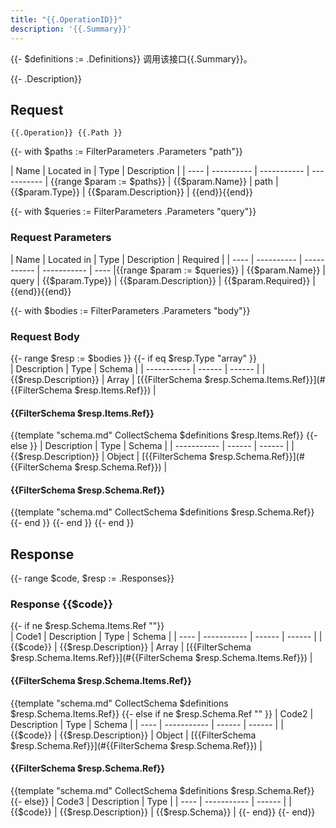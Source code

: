 ```yaml
---
title: "{{.OperationID}}"
description: '{{.Summary}}'
---
```

{{- $definitions := .Definitions}}
调用该接口{{.Summary}}。

{{- .Description}}

## Request

```
{{.Operation}} {{.Path }}
```

{{- with $paths := FilterParameters .Parameters "path"}}

| Name | Located in | Type | Description | 
| ---- | ---------- | ----------- | ----------- | {{range $param := $paths}}
| {{$param.Name}} | path | {{$param.Type}} | {{$param.Description}} |  {{end}}{{end}}

{{- with $queries := FilterParameters .Parameters "query"}}

###  Request Parameters

| Name | Located in | Type | Description |  Required |
| ---- | ---------- | ----------- | ----------- |  ---- |{{range $param := $queries}}
| {{$param.Name}} | query | {{$param.Type}} | {{$param.Description}} |  {{$param.Required}} |{{end}}{{end}}

{{- with $bodies := FilterParameters .Parameters "body"}}

### Request Body

{{- range $resp := $bodies }}
{{- if eq $resp.Type  "array" }}   
| Description | Type | Schema |
| ----------- | ------ | ------ |
| {{$resp.Description}} | Array | [{{FilterSchema $resp.Schema.Items.Ref}}](#{{FilterSchema $resp.Items.Ref}}) |

#### {{FilterSchema $resp.Items.Ref}}

{{template "schema.md" CollectSchema $definitions  $resp.Items.Ref}}
{{- else }} 
| Description | Type | Schema |
| ----------- | ------ | ------ |
| {{$resp.Description}} | Object | [{{FilterSchema $resp.Schema.Ref}}](#{{FilterSchema $resp.Schema.Ref}}) |

#### {{FilterSchema $resp.Schema.Ref}}

{{template "schema.md" CollectSchema $definitions  $resp.Schema.Ref}}
{{- end }}
{{- end }}
{{- end }}

## Response

{{- range $code, $resp := .Responses}}

### Response  {{$code}}

{{- if ne $resp.Schema.Items.Ref  ""}}   
| Code1 | Description | Type | Schema |
| ---- | ----------- | ------ | ------ |
| {{$code}} | {{$resp.Description}} | Array | [{{FilterSchema $resp.Schema.Items.Ref}}](#{{FilterSchema $resp.Schema.Items.Ref}}) |

#### {{FilterSchema $resp.Schema.Items.Ref}}

{{template "schema.md" CollectSchema $definitions  $resp.Schema.Items.Ref}}
{{- else if ne $resp.Schema.Ref  "" }} 
| Code2 | Description | Type | Schema |
| ---- | ----------- | ------ | ------ |
| {{$code}} | {{$resp.Description}} | Object | [{{FilterSchema $resp.Schema.Ref}}](#{{FilterSchema $resp.Schema.Ref}}) |

#### {{FilterSchema $resp.Schema.Ref}}

{{template "schema.md" CollectSchema $definitions  $resp.Schema.Ref}}
{{- else}}
| Code3 | Description | Type | 
| ---- | ----------- | ------ | 
| {{$code}} | {{$resp.Description}} | {{$resp.Schema}} |
{{- end}} 
{{- end}}

